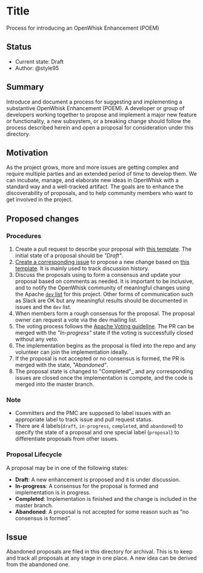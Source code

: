 <!--
#
# Licensed to the Apache Software Foundation (ASF) under one or more
# contributor license agreements.  See the NOTICE file distributed with
# this work for additional information regarding copyright ownership.
# The ASF licenses this file to You under the Apache License, Version 2.0
# (the "License"); you may not use this file except in compliance with
# the License.  You may obtain a copy of the License at
#
#     http://www.apache.org/licenses/LICENSE-2.0
#
# Unless required by applicable law or agreed to in writing, software
# distributed under the License is distributed on an "AS IS" BASIS,
# WITHOUT WARRANTIES OR CONDITIONS OF ANY KIND, either express or implied.
# See the License for the specific language governing permissions and
# limitations under the License.
#
-->

# Title
Process for introducing an OpenWhisk Enhancement (POEM)

## Status
* Current state: Draft
* Author: @style95

## Summary

Introduce and document a process for suggesting and implementing a substantive OpenWhisk Enhancement (POEM).
A developer or group of developers working together to propose and implement a major new feature or functionality, a new subsystem, or a breaking change should follow the process described herein and open a proposal for consideration under this directory.

## Motivation

As the project grows, more and more issues are getting complex and require multiple parties and an extended period of time to develop them.
We can incubate, manage, and elaborate new ideas in OpenWhisk with a standard way and a well-tracked artifact.
The goals are to enhance the discoverability of proposals, and to help community members who want to get involved in the project.

## Proposed changes

### Procedures
1. Create a pull request to describe your proposal with [this template](./POEM-N-template.md). The initial state of a proposal should be _"Draft"_.
2. [Create a corresponding issue](https://github.com/apache/openwhisk/issues/new?template=proposal.md) to propose a new change based on [this template](../.github/ISSUE_TEMPLATE/proposal.md). It is mainly used to track discussion history.
3. Discuss the proposals using to form a consensus and update your proposal based on comments as needed. It is important to be inclusive, and to notify the OpenWhisk community of meaningful changes using the Apache [`dev` list](https://openwhisk.apache.org/community.html) for this project. Other forms of communication such as Slack are OK but any meaningful results should be documented in issues and the `dev` list.
4. When members form a rough consensus for the proposal. The proposal owner can request a vote via the dev mailing list.
5. The voting process follows the [Apache Voting guideline](https://www.apache.org/foundation/voting.html). The PR can be merged with the _"In-progress"_ state if the voting is successfully closed without any veto.
6. The implementation begins as the proposal is filed into the repo and any volunteer can join the implementation ideally.
7. If the proposal is not accepted or no consensus is formed, the PR is merged with the state, _"Abandoned"_.
8. The proposal state is changed to "Completed"_ and any corresponding issues are closed once the implementation is compete, and the code is merged into the master branch.

### Note
* Committers and the PMC are supposed to label issues with an appropriate label to track issue and pull request status.
* There are 4 labels(`draft`, `in-progress`, `completed`, and `abandoned`) to specify the state of a proposal and one special label (`proposal`) to differentiate proposals from other issues.

### Proposal Lifecycle
A proposal may be in one of the following states:
* **Draft**: A new enhancement is proposed and it is under discussion.
* **In-progress**: A consensus for the proposal is formed and implementation is in progress.
* **Completed**: Implementation is finished and the change is included in the master branch.
* **Abandoned**: A proposal is not accepted for some reason such as ”no consensus is formed”.

## Issue

Abandoned proposals are filed in this directory for archival.
This is to keep and track all proposals at any stage in one place.
A new idea can be derived from the abandoned one.

